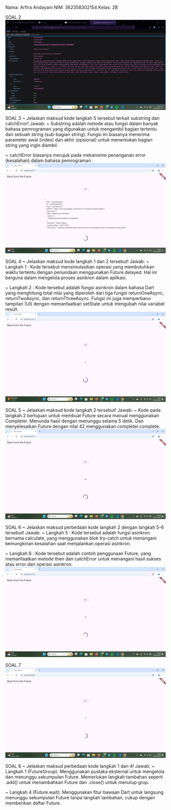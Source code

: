 Nama: Arfira Andayani
NIM: 362358302154
Kelas: 2B

SOAL 2
![alt text](image.png)

SOAL 3
~ Jelaskan maksud kode langkah 5 tersebut terkait substring dan catchError!
Jawab:
~ Substring adalah metode atau fungsi dalam banyak bahasa pemrograman yang digunakan untuk mengambil bagian tertentu dari sebuah string (sub-bagian string). Fungsi ini biasanya menerima parameter awal (index) dan akhir (opsional) untuk menentukan bagian string yang ingin diambil.

~ catchError biasanya merujuk pada mekanisme penanganan error (kesalahan) dalam bahasa pemrograman.
![alt text](image-1.png)

SOAL 4
~ Jelaskan maksud kode langkah 1 dan 2 tersebut!
Jawab: 
~ Langkah 1 :
Kode tersebut mensimulasikan operasi yang membutuhkan waktu tertentu dengan penundaan menggunakan Future.delayed. Hal ini berguna dalam mengelola proses asinkron dalam aplikasi.

~ Langkah 2 : 
Kode tersebut adalah fungsi asinkron dalam bahasa Dart yang menghitung total nilai yang diperoleh dari tiga fungsi returnOneAsync, returnTwoAsync, dan returnThreeAsync. Fungsi ini juga memperbarui tampilan (UI) dengan memanfaatkan setState untuk mengubah nilai variabel result.
![alt text](image-2.png)

SOAL 5
~ Jelaskan maksud kode langkah 2 tersebut!
Jawab: 
~ Kode pada langkah 2 bertujuan untuk membuat Future secara manual menggunakan Completer. Menunda hasil dengan menunggu selama 5 detik. Dan menyelesaikan Future dengan nilai 42 menggunakan completer.complete.
![alt text](image-3.png)

SOAL 6
~ Jelaskan maksud perbedaan kode langkah 2 dengan langkah 5-6 tersebut!
Jawab: 
~ Langkah 5 :
Kode tersebut adalah fungsi asinkron bernama calculate, yang menggunakan blok try-catch untuk menangani kemungkinan kesalahan saat menjalankan operasi asinkron.

~ Langkah 6 :
Kode tersebut adalah contoh penggunaan Future, yang memanfaatkan metode then dan catchError untuk menangani hasil sukses atau error dari operasi asinkron.
![alt text](image-4.png)

SOAL 7
![alt text](image-5.png)

SOAL 8
~ Jelaskan maksud perbedaan kode langkah 1 dan 4!
Jawab:
~ Langkah 1 (FutureGroup): Menggunakan pustaka eksternal untuk mengelola dan menunggu sekumpulan Future. Memerlukan langkah tambahan seperti .add() untuk menambahkan Future dan .close() untuk menutup grup.

~ Langkah 4 (Future.wait): Menggunakan fitur bawaan Dart untuk langsung menunggu sekumpulan Future tanpa langkah tambahan, cukup dengan memberikan daftar Future.

